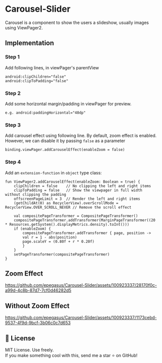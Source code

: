 # Carousel-Slider
Carousel is a component to show the users a slideshow, usually images using ViewPager2.

## Implementation

### Step 1
Add following lines, in viewPager's parentView

```
android:clipChildren="false"
android:clipToPadding="false"
```

### Step 2
Add some horizontal margin/padding in viewPager for preview.
```
e.g. android:paddingHorizontal="40dp"
```

### Step 3
Add carousel effect using following line. By default, zoom effect is enabled. However, we can disable it by passing `false` as a parameter
```
binding.viewPager.addCarouselEffect(enableZoom = false)
```

### Step 4        
Add an `extension-function` in `object` type class:
```
fun ViewPager2.addCarouselEffect(enableZoom: Boolean = true) {
    clipChildren = false    // No clipping the left and right items
    clipToPadding = false   // Show the viewpager in full width without clipping the padding
    offscreenPageLimit = 3  // Render the left and right items
    (getChildAt(0) as RecyclerView).overScrollMode = RecyclerView.OVER_SCROLL_NEVER // Remove the scroll effect

    val compositePageTransformer = CompositePageTransformer()
    compositePageTransformer.addTransformer(MarginPageTransformer((20 * Resources.getSystem().displayMetrics.density).toInt()))
    if (enableZoom) {
        compositePageTransformer.addTransformer { page, position ->
        val r = 1 - abs(position)
        page.scaleY = (0.80f + r * 0.20f)
        }
    }
    setPageTransformer(compositePageTransformer)
}
```

## Zoom Effect

https://github.com/epegasus/Carousel-Slider/assets/100923337/28170f0c-a99d-4c8b-87d7-7cf0d46282d5

## Without Zoom Effect

https://github.com/epegasus/Carousel-Slider/assets/100923337/1173cebd-9537-4f9d-9bcf-3b06c0c7d653

## 📄 License
MIT License. Use freely.  
If you make something cool with this, send me a star ⭐ on GitHub!

